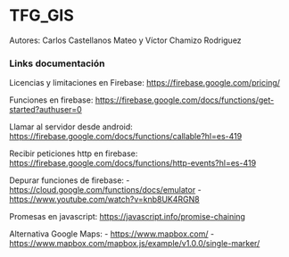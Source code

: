 # TFG_GIS

Autores: Carlos Castellanos Mateo y Víctor Chamizo Rodriguez


### Links documentación

Licencias y limitaciones en Firebase: https://firebase.google.com/pricing/

Funciones en firebase: https://firebase.google.com/docs/functions/get-started?authuser=0

Llamar al servidor desde android: https://firebase.google.com/docs/functions/callable?hl=es-419
	
Recibir peticiones http en firebase: https://firebase.google.com/docs/functions/http-events?hl=es-419

Depurar funciones de firebase:
	- https://cloud.google.com/functions/docs/emulator
	- https://www.youtube.com/watch?v=knb8UK4RGN8

Promesas en javascript: https://javascript.info/promise-chaining

Alternativa Google Maps:
	- https://www.mapbox.com/
	- https://www.mapbox.com/mapbox.js/example/v1.0.0/single-marker/
  



